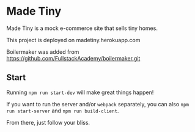 # Made Tiny

Made Tiny is a mock e-commerce site that sells tiny homes.

This project is deployed on madetiny.herokuapp.com

Boilermaker was added from https://github.com/FullstackAcademy/boilermaker.git

## Start

Running `npm run start-dev` will make great things happen!

If you want to run the server and/or `webpack` separately, you can also
`npm run start-server` and `npm run build-client`.

From there, just follow your bliss.
